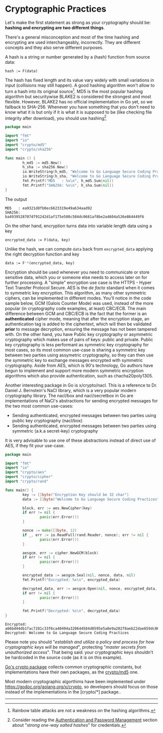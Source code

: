 Cryptographic Practices
======================

Let's make the first statement as strong as your cryptography should be:
**hashing and encrypting are two different things**.

There's a general misconception and most of the time hashing and encrypting are
used interchangeably, incorrectly. They are different concepts and they also
serve different purposes.

A hash is a string or number generated by a (hash) function from source data:
```
hash := F(data)
```
The hash has fixed length and its value vary widely with small variations in
input (collisions may still happen). A good hashing algorithm won't allow to
turn a hash into its original source[^1]. MD5 is the most popular hashing
algorithm but securitywise BLAKE2 is considered the strongest and most flexible.
However, BLAKE2 has no official implementation in Go yet, so we fallback to SHA-256.
Whenever you have something that you don't need to know what it is but only if
it is what it is supposed to be (like checking file integrity after download), 
you should use hashing[^2]

```go
package main

import "fmt"
import "io"
import "crypto/md5"
import "crypto/sha256"

func main () {
        h_md5 := md5.New()
        h_sha := sha256.New()
        io.WriteString(h_md5, "Welcome to Go Language Secure Coding Practices")
        io.WriteString(h_sha, "Welcome to Go Language Secure Coding Practices")
        fmt.Printf("MD5   : %x\n", h_md5.Sum(nil))
        fmt.Printf("SHA256: %x\n", h_sha.Sum(nil))
}
```

The output

```
MD5   : ea9321d8fb0ec6623319e49a634aad92
SHA256: ba4939528707d791242d1af175e580c584dc0681af8be2a4604a526e864449f6
```

On the other hand, encryption turns data into variable length data using a key

```
encrypted_data := F(data, key)
```

Unlike the hash, we can compute `data` back from `encrypted_data` applying the
right decryption function and key

```
data := F⁻¹(encrypted_data, key)
```

Encryption should be used whenever you need to communicate or store sensitive
data, which you or someone else needs to access later on for further
processing. A "simple" encryption use case is the HTTPS - Hyper Text Transfer
Protocol Secure.
AES is the _de facto_ standard when it comes to symmetric key encryption. This
algorithm, as many other symmetric ciphers, can be implemented in different modes.
You'll notice in the code sample below, GCM (Galois Counter Mode) was used, instead
of the more popular (in cryptography code examples, at least) CBC/ECB.
The main difference between GCM and CBC/ECB is the fact that the former is an
**authenticated** cipher mode, meaning that after the encryption stage, an
authentication tag is added to the ciphertext, which will then be validated **prior**
to message decryption, ensuring the message has not been tampered with.
On the other hand, you have Public key cryptography or asymmetric cryptography
which makes use of pairs of keys: public and private. Public key cryptography
is less performant as symmetric key cryptography for most cases, so its most 
common use-case is sharing a symmetric key between two parties using
assymetric cryptography, so they can then use the symmetric key to exchange 
messages encrypted with symmetric cryptography.
Aside from AES, which is 90's technology, Go authors have begun to implement and
support more modern symmetric encryption algorithms which also provide authentication,
such as chacha20poly1305.

Another interesting package in Go is x/crypto/nacl. This is a reference to
Dr. Daniel J. Bernstein's NaCl library, which is a very popular modern cryptography library.
The nacl/box and nacl/secretbox in Go are implementations of NaCl's abstractions for sending
encrypted messages for the two most common use-cases:
- Sending authenticated, encrypted messages between two parties using public key cryptography (nacl/box)
- Sending authenticated, encrypted messages between two parties using symmetric (a.k.a secret-key) cryptography

It is very advisable to use one of these abstractions instead of direct use of AES, if they fit your
use-case.

```go
package main

import "fmt"
import "io"
import "crypto/aes"
import "crypto/cipher"
import "crypto/rand"

func main() {
        key := []byte("Encryption Key should be 32 char")
        data := []byte("Welcome to Go Language Secure Coding Practices")

        block, err := aes.NewCipher(key)
        if err != nil {
                panic(err.Error())
        }

        nonce := make([]byte, 12)
        if _, err := io.ReadFull(rand.Reader, nonce); err != nil {
                panic(err.Error())
        }

        aesgcm, err := cipher.NewGCM(block)
        if err != nil {
                panic(err.Error())
        }

        encrypted_data := aesgcm.Seal(nil, nonce, data, nil)
        fmt.Printf("Encrypted: %x\n", encrypted_data)

        decrypted_data, err := aesgcm.Open(nil, nonce, encrypted_data, nil)
        if err != nil {
                panic(err.Error())
        }

        fmt.Printf("Decrypted: %s\n", decrypted_data)
}
```

```
Encrypted: a66bd44db1fac7281c33f6ca40494a320644584d0595e5a0e9a202f8aeb22dae659dc06932d4e409fe35a95d14b1cffacbe3914460dd27cbd274b0c3a561
Decrypted: Welcome to Go Language Secure Coding Practices
```

Please note you should "_establish and utilize a policy and process for how
cryptographic keys will be managed_", protecting "_master secrets from
unauthorized access_". That being said: your cryptographic keys shouldn't be
hardcoded in the source code (as it is on this example).

[Go's crypto package][1] collects common cryptographic constants, but
implementations have their own packages, as the [crypto/md5][2] one.

Most modern cryptographic algorthims have been implemented under https://godoc.org/golang.org/x/crypto, so
developers should focus on those instead of the implementations in the [crypto/*] package..

---

[^1]: Rainbow table attacks are not a weakness on the hashing algorithms.
[^2]: Consider reading the [Authentication and Password Management][3] section about "_strong one-way salted hashes_" for credentials.

[1]: https://golang.org/pkg/crypto/
[2]: https://golang.org/pkg/crypto/md5/
[3]: /authentication-password-management.html
